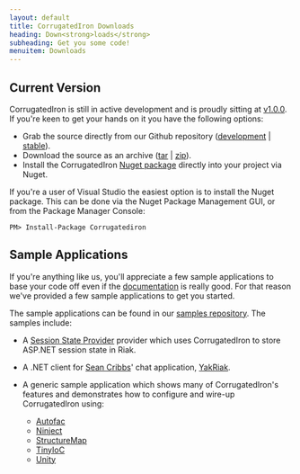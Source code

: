 ```yaml
---
layout: default
title: CorrugatedIron Downloads
heading: Down<strong>loads</strong>
subheading: Get you some code!
menuitem: Downloads
---
```


Current Version
---------------

CorrugatedIron is still in active development and is proudly sitting at [v1.0.0][released_source]. If you're keen to get your hands on it you have the following options:

* Grab the source directly from our Github repository ([development][] | [stable][released_source]).
* Download the source as an archive ([tar][] | [zip][]).
* Install the CorrugatedIron [Nuget package][nuget] directly into your project via Nuget.

If you're a user of Visual Studio the easiest option is to install the Nuget package. This can be done via the Nuget Package Management GUI, or from the Package Manager Console:

    PM> Install-Package Corrugatediron

Sample Applications
-------------------

If you're anything like us, you'll appreciate a few sample applications to base your code off even if the [documentation][] is really good. For that reason we've provided a few sample applications to get you started.

The sample applications can be found in our [samples repository][samples]. The samples include:

* A [Session State Provider][session_state] provider which uses CorrugatedIron to store ASP.NET session state in Riak.
* A .NET client for [Sean Cribbs][]' chat application, [YakRiak][].
* A generic sample application which shows many of CorrugatedIron's features and demonstrates how to configure and wire-up CorrugatedIron using:
    * [Autofac][]
    * [Ninject][]
    * [StructureMap][]
    * [TinyIoC][]
    * [Unity][]

  [Autofac]: http://code.google.com/p/autofac/ "Autofac IoC"
  [Ninject]: http://ninject.org/ "Ninject IoC"
  [Sean Cribbs]: http://twitter.com/seancribbs "Sean Cribbs @ Twitter"
  [StructureMap]: http://structuremap.net/structuremap/ "StructureMap IoC"
  [TinyIoC]: https://github.com/grumpydev/TinyIoC "TinyIoC"
  [Unity]: http://unity.codeplex.com/ "Unity IoC"
  [YakRiak]: https://github.com/seancribbs/yakriak "YakRiak - a Riak-based Chat application"
  [development]: https://github.com/DistributedNonsense/CorrugatedIron/tree/develop "Development branch"
  [documentation]: http://corrugatediron.org/documentation/Basics.Installation.html
  [nuget]: http://www.nuget.org/List/Packages/CorrugatedIron "Nuget Package"
  [released_source]: https://github.com/DistributedNonsense/CorrugatedIron/tree/v1.0.0 "v1.0.0 source"
  [samples]: https://github.com/DistributedNonsense/CorrugatedIron.Samples "Samples"
  [session_state]: http://msdn.microsoft.com/en-us/library/aa478952.aspx "Session State Providers"
  [tar]: https://github.com/DistributedNonsense/CorrugatedIron/tarball/v1.0.0 "v1.0.0 source tarball"
  [zip]: https://github.com/DistributedNonsense/CorrugatedIron/zipball/v1.0.0 "v1.0.0 source zip"

